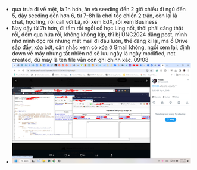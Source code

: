 - qua trưa đi về mệt, là 1h hơn, ăn và seeding đến 2 giờ chiều đi ngủ đến 5, dậy seeding đến hơn 6, từ 7-8h là chơi tốc chiến 2 trận, còn lại là chat, học ling, rồi call với Lã, rồi xem EdX, rồi xem Business
- Nay dậy từ 7h hơn, đi tắm rồi ngồi cố học Ling nốt, thôi phải căng thật rồi, đêm qua hứa rồi, không không kịp, thì bị UNC2024 đăng post, mình nhớ mình đọc rồi nhưng mất mail đi đâu luôn, thế đăng kí lại, mà ổ Drive sắp đầy, xóa bớt, cân nhắc xem có xóa ở Gmail không, ngồi xem lại, định down về máy nhưng tất nhiên nó sẽ lưu ngày là ngày modified, not created, dù may là tên file vẫn còn ghi chính xác. 09:08
- ![image.png](../assets/image_1712114686046_0.png)